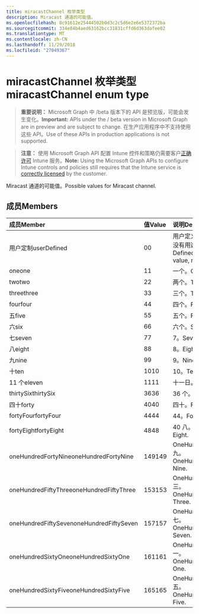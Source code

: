 ```yaml
---
title: miracastChannel 枚举类型
description: Miracast 通道的可能值。
ms.openlocfilehash: 8c91612e25444502b0d3c2c5d6e2e6e5372372ba
ms.sourcegitcommit: 334e84b4aed63162bcc31831cffd6d363dafee02
ms.translationtype: MT
ms.contentlocale: zh-CN
ms.lasthandoff: 11/29/2018
ms.locfileid: "27049367"
---
```

# <a name="miracastchannel-enum-type"></a><span data-ttu-id="10ac3-103">miracastChannel 枚举类型</span><span class="sxs-lookup"><span data-stu-id="10ac3-103">miracastChannel enum type</span></span>

> <span data-ttu-id="10ac3-104">**重要说明：** Microsoft Graph 中 /beta 版本下的 API 是预览版，可能会发生变化。</span><span class="sxs-lookup"><span data-stu-id="10ac3-104">**Important:** APIs under the / beta version in Microsoft Graph are in preview and are subject to change.</span></span> <span data-ttu-id="10ac3-105">在生产应用程序中不支持使用这些 API。</span><span class="sxs-lookup"><span data-stu-id="10ac3-105">Use of these APIs in production applications is not supported.</span></span>

> <span data-ttu-id="10ac3-106">**注意：** 使用 Microsoft Graph API 配置 Intune 控件和策略仍需要客户[正确许可](https://go.microsoft.com/fwlink/?linkid=839381) Intune 服务。</span><span class="sxs-lookup"><span data-stu-id="10ac3-106">**Note:** Using the Microsoft Graph APIs to configure Intune controls and policies still requires that the Intune service is [correctly licensed](https://go.microsoft.com/fwlink/?linkid=839381) by the customer.</span></span>

<span data-ttu-id="10ac3-107">Miracast 通道的可能值。</span><span class="sxs-lookup"><span data-stu-id="10ac3-107">Possible values for Miracast channel.</span></span>
## <a name="members"></a><span data-ttu-id="10ac3-108">成员</span><span class="sxs-lookup"><span data-stu-id="10ac3-108">Members</span></span>
|<span data-ttu-id="10ac3-109">成员</span><span class="sxs-lookup"><span data-stu-id="10ac3-109">Member</span></span>|<span data-ttu-id="10ac3-110">值</span><span class="sxs-lookup"><span data-stu-id="10ac3-110">Value</span></span>|<span data-ttu-id="10ac3-111">说明</span><span class="sxs-lookup"><span data-stu-id="10ac3-111">Description</span></span>|
|:---|:---|:---|
|<span data-ttu-id="10ac3-112">用户定制</span><span class="sxs-lookup"><span data-stu-id="10ac3-112">userDefined</span></span>|<span data-ttu-id="10ac3-113">0</span><span class="sxs-lookup"><span data-stu-id="10ac3-113">0</span></span>|<span data-ttu-id="10ac3-114">用户定义，默认值、 没有用途。</span><span class="sxs-lookup"><span data-stu-id="10ac3-114">User Defined, default value, no intent.</span></span>|
|<span data-ttu-id="10ac3-115">one</span><span class="sxs-lookup"><span data-stu-id="10ac3-115">one</span></span>|<span data-ttu-id="10ac3-116">1</span><span class="sxs-lookup"><span data-stu-id="10ac3-116">1</span></span>|<span data-ttu-id="10ac3-117">一个。</span><span class="sxs-lookup"><span data-stu-id="10ac3-117">One.</span></span>|
|<span data-ttu-id="10ac3-118">two</span><span class="sxs-lookup"><span data-stu-id="10ac3-118">two</span></span>|<span data-ttu-id="10ac3-119">2</span><span class="sxs-lookup"><span data-stu-id="10ac3-119">2</span></span>|<span data-ttu-id="10ac3-120">两个。</span><span class="sxs-lookup"><span data-stu-id="10ac3-120">Two.</span></span>|
|<span data-ttu-id="10ac3-121">three</span><span class="sxs-lookup"><span data-stu-id="10ac3-121">three</span></span>|<span data-ttu-id="10ac3-122">3</span><span class="sxs-lookup"><span data-stu-id="10ac3-122">3</span></span>|<span data-ttu-id="10ac3-123">三个。</span><span class="sxs-lookup"><span data-stu-id="10ac3-123">Three.</span></span>|
|<span data-ttu-id="10ac3-124">four</span><span class="sxs-lookup"><span data-stu-id="10ac3-124">four</span></span>|<span data-ttu-id="10ac3-125">4</span><span class="sxs-lookup"><span data-stu-id="10ac3-125">4</span></span>|<span data-ttu-id="10ac3-126">四个。</span><span class="sxs-lookup"><span data-stu-id="10ac3-126">Four.</span></span>|
|<span data-ttu-id="10ac3-127">五</span><span class="sxs-lookup"><span data-stu-id="10ac3-127">five</span></span>|<span data-ttu-id="10ac3-128">5</span><span class="sxs-lookup"><span data-stu-id="10ac3-128">5</span></span>|<span data-ttu-id="10ac3-129">五个。</span><span class="sxs-lookup"><span data-stu-id="10ac3-129">Five.</span></span>|
|<span data-ttu-id="10ac3-130">六</span><span class="sxs-lookup"><span data-stu-id="10ac3-130">six</span></span>|<span data-ttu-id="10ac3-131">6</span><span class="sxs-lookup"><span data-stu-id="10ac3-131">6</span></span>|<span data-ttu-id="10ac3-132">六个。</span><span class="sxs-lookup"><span data-stu-id="10ac3-132">Six.</span></span>|
|<span data-ttu-id="10ac3-133">七</span><span class="sxs-lookup"><span data-stu-id="10ac3-133">seven</span></span>|<span data-ttu-id="10ac3-134">7</span><span class="sxs-lookup"><span data-stu-id="10ac3-134">7</span></span>|<span data-ttu-id="10ac3-135">7。</span><span class="sxs-lookup"><span data-stu-id="10ac3-135">Seven.</span></span>|
|<span data-ttu-id="10ac3-136">八</span><span class="sxs-lookup"><span data-stu-id="10ac3-136">eight</span></span>|<span data-ttu-id="10ac3-137">8</span><span class="sxs-lookup"><span data-stu-id="10ac3-137">8</span></span>|<span data-ttu-id="10ac3-138">8。</span><span class="sxs-lookup"><span data-stu-id="10ac3-138">Eight.</span></span>|
|<span data-ttu-id="10ac3-139">九</span><span class="sxs-lookup"><span data-stu-id="10ac3-139">nine</span></span>|<span data-ttu-id="10ac3-140">9</span><span class="sxs-lookup"><span data-stu-id="10ac3-140">9</span></span>|<span data-ttu-id="10ac3-141">9。</span><span class="sxs-lookup"><span data-stu-id="10ac3-141">Nine.</span></span>|
|<span data-ttu-id="10ac3-142">十</span><span class="sxs-lookup"><span data-stu-id="10ac3-142">ten</span></span>|<span data-ttu-id="10ac3-143">10</span><span class="sxs-lookup"><span data-stu-id="10ac3-143">10</span></span>|<span data-ttu-id="10ac3-144">10。</span><span class="sxs-lookup"><span data-stu-id="10ac3-144">Ten.</span></span>|
|<span data-ttu-id="10ac3-145">11 个</span><span class="sxs-lookup"><span data-stu-id="10ac3-145">eleven</span></span>|<span data-ttu-id="10ac3-146">11</span><span class="sxs-lookup"><span data-stu-id="10ac3-146">11</span></span>|<span data-ttu-id="10ac3-147">十一日。</span><span class="sxs-lookup"><span data-stu-id="10ac3-147">Eleven.</span></span>|
|<span data-ttu-id="10ac3-148">thirtySix</span><span class="sxs-lookup"><span data-stu-id="10ac3-148">thirtySix</span></span>|<span data-ttu-id="10ac3-149">36</span><span class="sxs-lookup"><span data-stu-id="10ac3-149">36</span></span>|<span data-ttu-id="10ac3-150">36 个。</span><span class="sxs-lookup"><span data-stu-id="10ac3-150">Thirty-Six.</span></span>|
|<span data-ttu-id="10ac3-151">四十</span><span class="sxs-lookup"><span data-stu-id="10ac3-151">forty</span></span>|<span data-ttu-id="10ac3-152">40</span><span class="sxs-lookup"><span data-stu-id="10ac3-152">40</span></span>|<span data-ttu-id="10ac3-153">四十。</span><span class="sxs-lookup"><span data-stu-id="10ac3-153">Forty.</span></span>|
|<span data-ttu-id="10ac3-154">fortyFour</span><span class="sxs-lookup"><span data-stu-id="10ac3-154">fortyFour</span></span>|<span data-ttu-id="10ac3-155">44</span><span class="sxs-lookup"><span data-stu-id="10ac3-155">44</span></span>|<span data-ttu-id="10ac3-156">44。</span><span class="sxs-lookup"><span data-stu-id="10ac3-156">Forty-Four.</span></span>|
|<span data-ttu-id="10ac3-157">fortyEight</span><span class="sxs-lookup"><span data-stu-id="10ac3-157">fortyEight</span></span>|<span data-ttu-id="10ac3-158">48</span><span class="sxs-lookup"><span data-stu-id="10ac3-158">48</span></span>|<span data-ttu-id="10ac3-159">40 八。</span><span class="sxs-lookup"><span data-stu-id="10ac3-159">Forty-Eight.</span></span>|
|<span data-ttu-id="10ac3-160">oneHundredFortyNine</span><span class="sxs-lookup"><span data-stu-id="10ac3-160">oneHundredFortyNine</span></span>|<span data-ttu-id="10ac3-161">149</span><span class="sxs-lookup"><span data-stu-id="10ac3-161">149</span></span>|<span data-ttu-id="10ac3-162">OneHundredForty 九。</span><span class="sxs-lookup"><span data-stu-id="10ac3-162">OneHundredForty-Nine.</span></span>|
|<span data-ttu-id="10ac3-163">oneHundredFiftyThree</span><span class="sxs-lookup"><span data-stu-id="10ac3-163">oneHundredFiftyThree</span></span>|<span data-ttu-id="10ac3-164">153</span><span class="sxs-lookup"><span data-stu-id="10ac3-164">153</span></span>|<span data-ttu-id="10ac3-165">OneHundredFifty 三。</span><span class="sxs-lookup"><span data-stu-id="10ac3-165">OneHundredFifty-Three.</span></span>|
|<span data-ttu-id="10ac3-166">oneHundredFiftySeven</span><span class="sxs-lookup"><span data-stu-id="10ac3-166">oneHundredFiftySeven</span></span>|<span data-ttu-id="10ac3-167">157</span><span class="sxs-lookup"><span data-stu-id="10ac3-167">157</span></span>|<span data-ttu-id="10ac3-168">OneHundredFifty 七。</span><span class="sxs-lookup"><span data-stu-id="10ac3-168">OneHundredFifty-Seven.</span></span>|
|<span data-ttu-id="10ac3-169">oneHundredSixtyOne</span><span class="sxs-lookup"><span data-stu-id="10ac3-169">oneHundredSixtyOne</span></span>|<span data-ttu-id="10ac3-170">161</span><span class="sxs-lookup"><span data-stu-id="10ac3-170">161</span></span>|<span data-ttu-id="10ac3-171">OneHundredSixty 一。</span><span class="sxs-lookup"><span data-stu-id="10ac3-171">OneHundredSixty-One.</span></span>|
|<span data-ttu-id="10ac3-172">oneHundredSixtyFive</span><span class="sxs-lookup"><span data-stu-id="10ac3-172">oneHundredSixtyFive</span></span>|<span data-ttu-id="10ac3-173">165</span><span class="sxs-lookup"><span data-stu-id="10ac3-173">165</span></span>|<span data-ttu-id="10ac3-174">OneHundredSixty 五。</span><span class="sxs-lookup"><span data-stu-id="10ac3-174">OneHundredSixty-Five.</span></span>|





